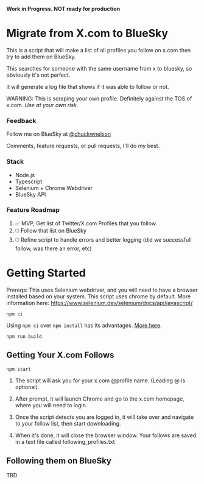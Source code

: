 **Work in Progress. NOT ready for production**

# Migrate from X.com to BlueSky

This is a script that will make a list of all profiles you follow on x.com then try to add them on BlueSky.

This searches for someone with the same username from x to bluesky, so obviously it's not perfect.

It will generate a log file that shows if it was able to follow or not.

WARNING: This is scraping your own profile. Definitely against the TOS of x.com. *Use at your own risk.*

### Feedback
Follow me on BlueSky at [@chuckwnelson](https://bsky.app/profile/chuckwnelson.bsky.social)

Comments, feature requests, or pull requests, I'll do my best.

### Stack
- Node.js
- Typescript
- Selenium + Chrome Webdriver
- BlueSky API

### Feature Roadmap
1. ✅ MVP, Get list of Twitter/X.com Profiles that you follow.
2. ◻️ Follow that list on BlueSky
3. ◻️ Refine script to handle errors and better logging (did we successfull follow, was there an error, etc)

# Getting Started

Prereqs: This uses Selenium webdriver, and you will need to have a browser installed based on your system. This script uses chrome by default. More information here: https://www.selenium.dev/selenium/docs/api/javascript/

```npm ci```

Using `npm ci` over `npm install` has its advantages. [More here](https://stackoverflow.com/questions/48524417/should-the-package-lock-json-file-be-added-to-gitignore).

```npm run build```

## Getting Your X.com Follows

`npm start`

1. The script will ask you for your x.com @profile name. (Leading @ is optional).

2. After prompt, it will launch Chrome and go to the x.com homepage, where you will need to login.

3. Once the script detects you are logged in, it will take over and navigate to your follow list, then start downloading.

4. When it's done, it will close the browser window. Your follows are saved in a text file called following_profiles.txt

## Following them on BlueSky

TBD
